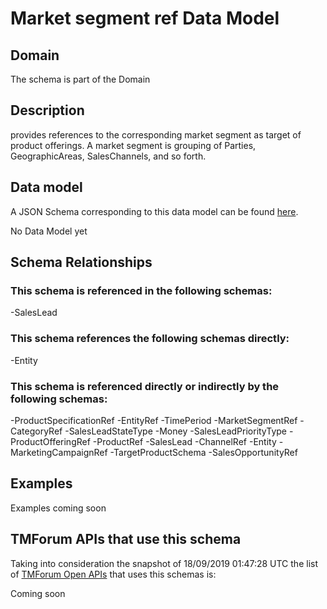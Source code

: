 # Market segment ref Data Model

## Domain

The  schema is part of the  Domain

## Description

provides references to the corresponding market segment as target of product offerings. A market segment is grouping of Parties, GeographicAreas, SalesChannels, and so forth.

## Data model

A JSON Schema corresponding to this data model can be found
[here](https://github.com/tmforum-rand/schemas/blob/master/MarketingSales/MarketSegmentRef.schema.json).

No Data Model yet

## Schema Relationships

### This schema is referenced in the following schemas:

-SalesLead

### This schema references the following schemas directly:

-Entity

### This schema is referenced directly or indirectly by the following schemas:

-ProductSpecificationRef
-EntityRef
-TimePeriod
-MarketSegmentRef
-CategoryRef
-SalesLeadStateType
-Money
-SalesLeadPriorityType
-ProductOfferingRef
-ProductRef
-SalesLead
-ChannelRef
-Entity
-MarketingCampaignRef
-TargetProductSchema
-SalesOpportunityRef



## Examples

Examples coming soon

## TMForum APIs that use this schema

Taking into consideration the snapshot of 18/09/2019 01:47:28 UTC the list of [TMForum Open APIs](https://www.tmforum.org/open-apis/) that uses this schemas is:

Coming soon